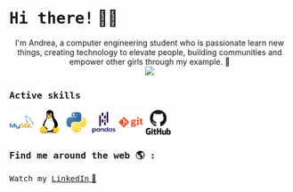 # <tt>Hi there!</tt> 👋🏻 
<div style="text-align: center">I'm Andrea, a computer engineering student who is passionate learn new things, creating technology to elevate people, building communities and empower other girls through my example.  🌟 
</div> 


<center>
<img src="https://i.imgur.com/OnRwFpP.png" width="300" "text-align: center">
</center>


### <tt>Active skills</tt>
<section>
  <div>
     <img src="https://github.com/devicons/devicon/blob/master/icons/mysql/mysql-original-wordmark.svg" title="MySQL" **alt="MySQL icon" width="45" height="45"/>
      <img src="https://github.com/devicons/devicon/blob/master/icons/linux/linux-original.svg" title="Linux" **alt="Linux icon" width="45" height="45"/>
        <img src="https://github.com/devicons/devicon/blob/master/icons/python/python-original.svg" title="Python oriented to Data Science" **alt="Python icon" width="45" height="45x"/>
         <img src="https://github.com/devicons/devicon/blob/master/icons/pandas/pandas-original-wordmark.svg" title="Pandas" **alt="Pandas icon" width="45" height="45x"/>
          <img src="https://github.com/devicons/devicon/blob/master/icons/git/git-plain-wordmark.svg" title="Git" **alt="Git icon" width="45" height="45x"/>
           <img src="https://github.com/devicons/devicon/blob/master/icons/github/github-original-wordmark.svg" title="GitHub" **alt="GitHub icon" width="45" height="45x"/>
            <!-- img src="https://github.com/devicons/devicon/blob/master/icons/hugo/hugo-original.svg" title="Hugo" **alt="Hugo icon" width="45" height="45x"/-- >


  
  </div>
</section>

<!-- ### <tt>Passives skills</tt>
<section>
  <div>
     <img src="https://github.com/devicons/devicon/blob/master/icons/docker/docker-plain.svg" title="Docker" **alt="Docker icon" width="50" height="50"/>
        <img src="https://github.com/devicons/devicon/blob/master/icons/mongodb/mongodb-plain-wordmark.svg" title="Mongo DB" **alt="Mongo DB, non relational DB" width="45" height="45x"/>
      <img src="https://github.com/devicons/devicon/blob/master/icons/postgresql/postgresql-original.svg" title="PostgreSQL" **alt="Relational database" width="45" height="45x"/>
    <img src="https://github.com/devicons/devicon/blob/master/icons/linux/linux-original.svg" title="GNU Linux" **alt="Linux OS" width="45" height="45x"/>

  </div> -->

</section>


### <tt>Find me around the web 🌎 : </tt>
<tt div style="text-align: center">Watch my <a href="www.linkedin.com/in/andrea-aranda-rdz">LinkedIn</tt> 💼
</div>